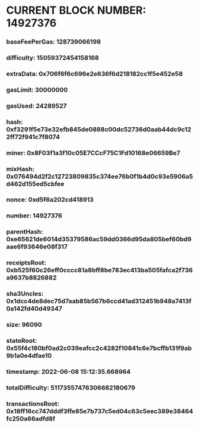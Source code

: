 # CURRENT BLOCK NUMBER: 14927376

### baseFeePerGas: 128739066198
### difficulty: 15059372454158168
### extraData: 0x706f6f6c696e2e636f6d218182cc1f5e452e58
### gasLimit: 30000000
### gasUsed: 24289527
### hash: 0xf3291f5e73e32efb845de0888c00dc52736d0aab44dc9c122ff72f941c7f8074
### miner: 0x8F03f1a3f10c05E7CCcF75C1Fd10168e06659Be7
### mixHash: 0x076494d2f2c12723809835c374ee76b0f1b4d0c93e5906a5d462d155ed5cbfee
### nonce: 0xd5f6a202cd418913
### number: 14927376
### parentHash: 0xe65621de6014d35379586ac59dd0366d95da805bef60bd9aae6f93646e08f317
### receiptsRoot: 0xb525f60c26eff0cccc81a8bff8be783ec413ba505fafca2f736a9637b8826882
### sha3Uncles: 0x1dcc4de8dec75d7aab85b567b6ccd41ad312451b948a7413f0a142fd40d49347
### size: 96090
### stateRoot: 0x55f4c180bf0ad2c039eafcc2c4282f10841c6e7bcffb131f9ab9b1a0e4dfae10
### timestamp: 2022-06-08 15:12:35.668964
### totalDifficulty: 51173557476306682180679
### transactionsRoot: 0x18ff16cc747dddf3ffe85e7b737c5ed04c63c5eec389e38464fc250a66adfd8f
